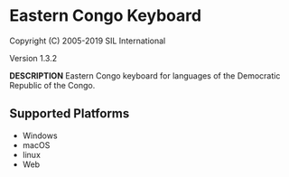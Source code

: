 Eastern Congo Keyboard
=====================

Copyright (C) 2005-2019 SIL International

Version 1.3.2

__DESCRIPTION__
Eastern Congo keyboard for languages of the Democratic Republic of the Congo.

Supported Platforms
-------------------
 * Windows
 * macOS
 * linux
 * Web
